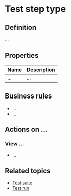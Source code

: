 # Test step type

## Definition

...

## Properties
| Name | Description |
| ----------- | ----------- |
| ... | ... |

## Business rules
- ...
- ...

## Actions on ...

### View ...
- ...

## Related topics
- [Test suite](test-suite)
- [Test run](test-run)
